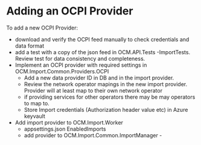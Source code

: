 ﻿# Adding an OCPI Provider

To add a new OCPI Provider:
- download and verify the OCPI feed manually to check credentials and data format
- add a test with a copy of the json feed in OCM.API.Tests -ImportTests. Review test for data consistency and completeness.
- Implement an OCPI provider with required settings in OCM.Import.Common.Providers.OCPI
    - Add a new data provider ID in DB and in the import provider.
    - Review the network operator mapings in the new import provider. Provider will at least map to their own network operator
    - if providing services for other operators there may be may operators to map to.
    - Store Import credentials (Authorization header value etc) in Azure keyvault
- Add import provider to OCM.Import.Worker
    - appsettings.json EnabledImports
    - add provider to OCM.Import.Common.ImportManager - 
    
